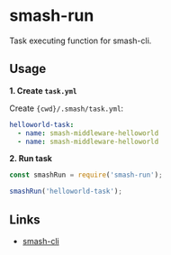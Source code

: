 # smash-run

Task executing function for smash-cli.

## Usage

**1. Create `task.yml`**

Create `{cwd}/.smash/task.yml`:

```yaml
helloworld-task:
  - name: smash-middleware-helloworld
  - name: smash-middleware-helloworld
```

**2. Run task**

```javascript
const smashRun = require('smash-run');

smashRun('helloworld-task');
```

## Links

- [smash-cli](https://github.com/chenhaihong/smash-cli)
